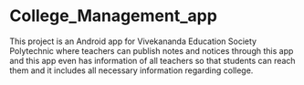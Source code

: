# College_Management_app

This project is an Android app for Vivekananda Education Society Polytechnic where teachers can publish notes and notices through this app and this app even has information of all teachers so that students can reach them and it includes all necessary information regarding college.
